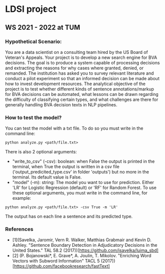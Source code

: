 # LDSI project
## WS 2021 - 2022 at TUM
### Hypothetical Scenario:
You are a data scientist on a consulting team hired by the US Board of Veteran's Appeals.
Your project is to develop a new search engine for BVA decisions. The goal is to produce a
system capable of processing decisions and extracting the reasons for why cases where
granted, denied, or remanded. The institution has asked you to survey relevant literature and
conduct a pilot experiment so that an informed decision can be made about how to invest
development resources. The analytical objective of the project is to test whether different
kinds of sentence annotations/markup for BVA decisions can be automated, what lessons can
be drawn regarding the difficulty of classifying certain types, and what challenges are there for
generally handling BVA decision texts in NLP pipelines.

### How to test the model?
You can test the model with a txt file. To do so you must write in the command line:
```
python analyze.py <path/file.txt>
```
There is also 2 optional arguments:
- "write_to_csv" (-csv): boolean: when False the output is printed in the terminal, 
when True the output is written in a csv file ('output_predicited_type.csv' in folder 'outputs') but no more in the terminal. Its default value is False.
- "model" (-m): string: The model you want to use for prediction. Either 'LR' for Logistic Regression (default) or 'RF' for Random Forest.
To use these optional arguments, you must write in the command line, for example:
```
python analyze.py <path/file.txt> -csv True -m 'LR'
```
The output has on each line a sentence and its predicted type.

### References
- [1](Savelka, Jaromir, Vern R. Walker, Matthias Grabmair and Kevin D. Ashley. "Sentence Boundary Detection in Adjudicatory Decisions in the United States." TAL 58.2 (2017))[https://github.com/jsavelka/luima_sbd]
- [2] (P. Bojanowski*, E. Grave*, A. Joulin, T. Mikolov. "Enriching Word Vectors with Subword Information" TACL 5 (2017))[https://github.com/facebookresearch/fastText]